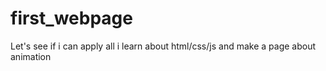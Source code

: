 # first_webpage
Let's see if i can apply all i learn about html/css/js and make a page about animation
